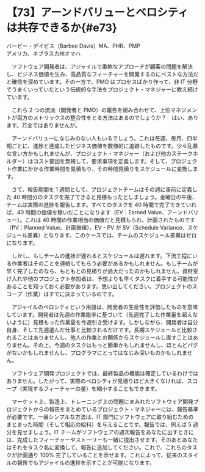 # 【73】アーンドバリューとベロシティは共存できるか{#e73}

<div class="author">バービー・デイビス（Barbee Davis）<span class="author_title">MA、PHR、PMP</span></div>
<div class="author_address">アメリカ、ネブラスカ州オマハ</div>

　ソフトウェア開発者は、アジャイルで柔軟なアプローチが顧客の問題を解決し、ビジネス価値を生み、高品質なフィーチャーを開発するのにベストな方法だと確信を深めています。その一方で、PMO はプロセスばかり作って、非 IT 分野でうまくいっていたという伝統的な手法をプロジェクト・マネジャーに教え続けています。

　これら 2 つの流派（開発者と PMO）の報告を組み合わせて、上位マネジメントが両方のメトリックスの整合性をとる方法はあるのでしょうか？　はい、あります。万全ではありませんが。

　アーンドバリューになじみのない人もいるでしょう。これは毎週、毎月、四半期ごとに、進捗と達成したビジネス価値を数値的に追跡したものです。少々乱暴な言い方かもしれませんが、プロジェクト・マネジャー（および他のステークホルダー）はコスト要因を無視して、要求事項を定義します。そして、プロジェクト作業にかかる作業時間を見積もり、その時間見積りをスケジュールに変換します。

　さて、報告期間を 1 週間として、プロジェクトチームはその週に事前に定義した 40 時間分のタスクを完了できると見積もったとしましょう。金曜日の午後、チームは実際の進捗を報告します。すべてのタスクを 40 時間で完了できていれば、40 時間の価値を稼いだことになります（EV：Earned Value、アーンドバリュー）。これは 40 時間の作業相当の価値だと見積もられ、計画されたものです（PV：Planned Value、計画価値）。EV - PV が SV（Schedule Variance、スケジュール差異）となります。このケースでは、チームのスケジュール差異はゼロになります。

　しかし、もしチームの進捗が遅れるとスケジュールは遅れます。下流工程にいる作業者はそのことを連絡してもらう必要があるかもしれません。もしチームが早く完了したのなら、もともとの見積りが過大だったのかもしれません。資材受け入れや他のプロジェクト参加者は、予想よりも早くタスクに着手する可能性があることを知っておく必要があります。思い出してください。プロジェクトのスコープ（作業）はすでに決まっているのです。

　アジャイルのベロシティという用語は、開発者の生産性を評価したものを意味しています。開発者は先週の作業能率に基づいて（先週完了した作業量を超えないように）見積もった作業量を今週引き受けます。しかしながら、開発者は自分自身、そして先週選んだ仕事と比較されるだけです。長期スケジュールと比較されることはありませんし、他人の作業との関係からスケジュールし直すことはありません。その上、今週のタスクはもっと簡単かもしれませんし、ほとんどバグがないかもしれませんし、プログラマにとってはなじみ深いものかもしれません。

　ソフトウェア開発プロジェクトでは、最終製品の機能は確定しているわけではありません。したがって、実際のベロシティが見積りほど大きくなければ、スコープ（実現するフィーチャーの量）を縮小することもできます。

　マーケット上、製造上、トレーニング上の問題にまみれたソフトウェア開発プロジェクトからの報告をまとめているプロジェクト・マネジャーには、報告基準が必要です。一番シンプルな方法は、IT 部門にソフトウェアに取り組むためのまとまった時間（そして相応の給料）を与えることです。報告では、例えば 5 週分を見せましょう。IT チームがソフトウェアの週次報告をあなたに出すときには、完成したフィーチャーやストーリーも一緒に提出させます。そのあとあなたはそれをタスク名に変換して、報告に追加してください。これで、これらのタスクが計画通り 100% 完了していることを示せます。これによって、従来のスタイルの報告でもアジャイルの進捗を示すことが可能になります。
